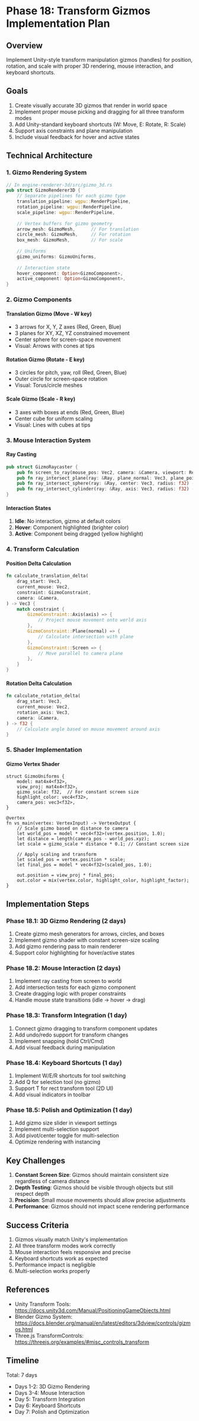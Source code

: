 # Phase 18: Transform Gizmos Implementation Plan

## Overview
Implement Unity-style transform manipulation gizmos (handles) for position, rotation, and scale with proper 3D rendering, mouse interaction, and keyboard shortcuts.

## Goals
1. Create visually accurate 3D gizmos that render in world space
2. Implement proper mouse picking and dragging for all three transform modes
3. Add Unity-standard keyboard shortcuts (W: Move, E: Rotate, R: Scale)
4. Support axis constraints and plane manipulation
5. Include visual feedback for hover and active states

## Technical Architecture

### 1. Gizmo Rendering System
```rust
// In engine-renderer-3d/src/gizmo_3d.rs
pub struct GizmoRenderer3D {
    // Separate pipelines for each gizmo type
    translation_pipeline: wgpu::RenderPipeline,
    rotation_pipeline: wgpu::RenderPipeline,
    scale_pipeline: wgpu::RenderPipeline,
    
    // Vertex buffers for gizmo geometry
    arrow_mesh: GizmoMesh,      // For translation
    circle_mesh: GizmoMesh,     // For rotation
    box_mesh: GizmoMesh,        // For scale
    
    // Uniforms
    gizmo_uniforms: GizmoUniforms,
    
    // Interaction state
    hover_component: Option<GizmoComponent>,
    active_component: Option<GizmoComponent>,
}
```

### 2. Gizmo Components

#### Translation Gizmo (Move - W key)
- 3 arrows for X, Y, Z axes (Red, Green, Blue)
- 3 planes for XY, XZ, YZ constrained movement
- Center sphere for screen-space movement
- Visual: Arrows with cones at tips

#### Rotation Gizmo (Rotate - E key)
- 3 circles for pitch, yaw, roll (Red, Green, Blue)
- Outer circle for screen-space rotation
- Visual: Torus/circle meshes

#### Scale Gizmo (Scale - R key)
- 3 axes with boxes at ends (Red, Green, Blue)
- Center cube for uniform scaling
- Visual: Lines with cubes at tips

### 3. Mouse Interaction System

#### Ray Casting
```rust
pub struct GizmoRaycaster {
    pub fn screen_to_ray(mouse_pos: Vec2, camera: &Camera, viewport: Rect) -> Ray;
    pub fn ray_intersect_plane(ray: &Ray, plane_normal: Vec3, plane_point: Vec3) -> Option<f32>;
    pub fn ray_intersect_sphere(ray: &Ray, center: Vec3, radius: f32) -> Option<f32>;
    pub fn ray_intersect_cylinder(ray: &Ray, axis: Vec3, radius: f32) -> Option<f32>;
}
```

#### Interaction States
1. **Idle**: No interaction, gizmo at default colors
2. **Hover**: Component highlighted (brighter color)
3. **Active**: Component being dragged (yellow highlight)

### 4. Transform Calculation

#### Position Delta Calculation
```rust
fn calculate_translation_delta(
    drag_start: Vec3,
    current_mouse: Vec2,
    constraint: GizmoConstraint,
    camera: &Camera,
) -> Vec3 {
    match constraint {
        GizmoConstraint::Axis(axis) => {
            // Project mouse movement onto world axis
        },
        GizmoConstraint::Plane(normal) => {
            // Calculate intersection with plane
        },
        GizmoConstraint::Screen => {
            // Move parallel to camera plane
        },
    }
}
```

#### Rotation Delta Calculation
```rust
fn calculate_rotation_delta(
    drag_start: Vec3,
    current_mouse: Vec2,
    rotation_axis: Vec3,
    camera: &Camera,
) -> f32 {
    // Calculate angle based on mouse movement around axis
}
```

### 5. Shader Implementation

#### Gizmo Vertex Shader
```wgsl
struct GizmoUniforms {
    model: mat4x4<f32>,
    view_proj: mat4x4<f32>,
    gizmo_scale: f32,  // For constant screen size
    highlight_color: vec4<f32>,
    camera_pos: vec3<f32>,
}

@vertex
fn vs_main(vertex: VertexInput) -> VertexOutput {
    // Scale gizmo based on distance to camera
    let world_pos = model * vec4<f32>(vertex.position, 1.0);
    let distance = length(camera_pos - world_pos.xyz);
    let scale = gizmo_scale * distance * 0.1; // Constant screen size
    
    // Apply scaling and transform
    let scaled_pos = vertex.position * scale;
    let final_pos = model * vec4<f32>(scaled_pos, 1.0);
    
    out.position = view_proj * final_pos;
    out.color = mix(vertex.color, highlight_color, highlight_factor);
}
```

## Implementation Steps

### Phase 18.1: 3D Gizmo Rendering (2 days)
1. Create gizmo mesh generators for arrows, circles, and boxes
2. Implement gizmo shader with constant screen-size scaling
3. Add gizmo rendering pass to main renderer
4. Support color highlighting for hover/active states

### Phase 18.2: Mouse Interaction (2 days)
1. Implement ray casting from screen to world
2. Add intersection tests for each gizmo component
3. Create dragging logic with proper constraints
4. Handle mouse state transitions (idle → hover → drag)

### Phase 18.3: Transform Integration (1 day)
1. Connect gizmo dragging to transform component updates
2. Add undo/redo support for transform changes
3. Implement snapping (hold Ctrl/Cmd)
4. Add visual feedback during manipulation

### Phase 18.4: Keyboard Shortcuts (1 day)
1. Implement W/E/R shortcuts for tool switching
2. Add Q for selection tool (no gizmo)
3. Support T for rect transform tool (2D UI)
4. Add visual indicators in toolbar

### Phase 18.5: Polish and Optimization (1 day)
1. Add gizmo size slider in viewport settings
2. Implement multi-selection support
3. Add pivot/center toggle for multi-selection
4. Optimize rendering with instancing

## Key Challenges

1. **Constant Screen Size**: Gizmos should maintain consistent size regardless of camera distance
2. **Depth Testing**: Gizmos should be visible through objects but still respect depth
3. **Precision**: Small mouse movements should allow precise adjustments
4. **Performance**: Gizmos should not impact scene rendering performance

## Success Criteria

1. Gizmos visually match Unity's implementation
2. All three transform modes work correctly
3. Mouse interaction feels responsive and precise
4. Keyboard shortcuts work as expected
5. Performance impact is negligible
6. Multi-selection works properly

## References

- Unity Transform Tools: https://docs.unity3d.com/Manual/PositioningGameObjects.html
- Blender Gizmo System: https://docs.blender.org/manual/en/latest/editors/3dview/controls/gizmos.html
- Three.js TransformControls: https://threejs.org/examples/#misc_controls_transform

## Timeline
Total: 7 days
- Days 1-2: 3D Gizmo Rendering
- Days 3-4: Mouse Interaction
- Day 5: Transform Integration
- Day 6: Keyboard Shortcuts
- Day 7: Polish and Optimization